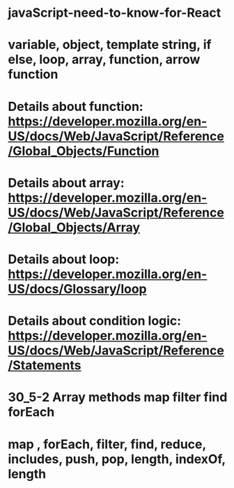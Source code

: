 # javaScript-need-to-know-for-React
# variable, object, template string, if else, loop, array, function, arrow function
# Details about function: https://developer.mozilla.org/en-US/docs/Web/JavaScript/Reference/Global_Objects/Function
# Details about array: https://developer.mozilla.org/en-US/docs/Web/JavaScript/Reference/Global_Objects/Array
# Details about loop: https://developer.mozilla.org/en-US/docs/Glossary/loop
# Details about condition logic: https://developer.mozilla.org/en-US/docs/Web/JavaScript/Reference/Statements

# 30_5-2 Array methods map filter find forEach
# map , forEach, filter, find, reduce, includes, push, pop, length, indexOf, length